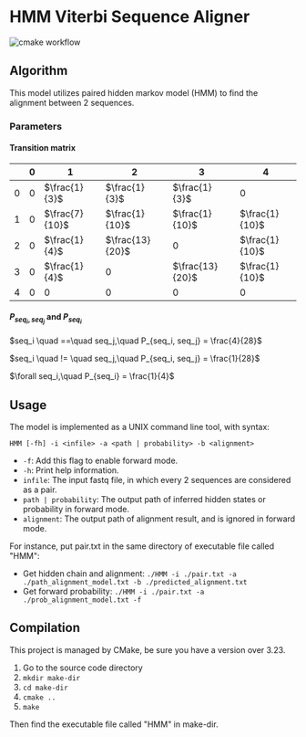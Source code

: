 # HMM Viterbi Sequence Aligner

![cmake workflow](https://github.com/wykswr/HMM/actions/workflows/cmake.yml/badge.svg)

## Algorithm

This model utilizes paired hidden markov model (HMM) to find the alignment between 2 sequences.

### Parameters

#### Transition matrix

|     | 0   | 1              | 2               | 3               | 4              |
|-----|-----|----------------|-----------------|-----------------|----------------|
| 0   | $0$ | $\frac{1}{3}$  | $\frac{1}{3}$   | $\frac{1}{3}$   | $0$            |
| 1   | $0$ | $\frac{7}{10}$ | $\frac{1}{10}$  | $\frac{1}{10}$  | $\frac{1}{10}$ |
| 2   | $0$ | $\frac{1}{4}$  | $\frac{13}{20}$ | $0$             | $\frac{1}{10}$ |
| 3   | $0$ | $\frac{1}{4}$  | $0$             | $\frac{13}{20}$ | $\frac{1}{10}$ |
| 4   | $0$ | $0$            | $0$             | $0$             | $0$            |

#### $P_{seq_i, seq_j}$ and $P_{seq_i}$

$seq_i \quad ==\quad seq_j,\quad P_{seq_i, seq_j} = \frac{4}{28}$

$seq_i \quad != \quad seq_j,\quad P_{seq_i, seq_j} = \frac{1}{28}$

$\forall seq_i,\quad P_{seq_i} = \frac{1}{4}$

## Usage

The model is implemented as a UNIX command line tool, with syntax:

`HMM [-fh] -i <infile> -a <path | probability> -b <alignment>`

* `-f`: Add this flag to enable forward mode.
* `-h`: Print help information.
* `infile`: The input fastq file, in which every 2 sequences are considered as a pair.
* `path | probability`: The output path of inferred hidden states or probability in forward mode.
* `alignment`: The output path of alignment result, and is ignored in forward mode.

For instance, put pair.txt in the same directory of executable file called "HMM":
* Get hidden chain and alignment: `./HMM -i ./pair.txt -a ./path_alignment_model.txt -b ./predicted_alignment.txt`
* Get forward probability: `./HMM -i ./pair.txt -a ./prob_alignment_model.txt -f`
## Compilation

This project is managed by CMake, be sure you have a version over 3.23.

1. Go to the source code directory
2. `mkdir make-dir`
3. `cd make-dir`
4. `cmake ..`
5. `make`

Then find the executable file called "HMM" in make-dir.
